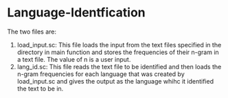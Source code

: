 # Language-Identfication

The two files are:
1. load_input.sc: This file loads the input from the text files specified in the directory in main function and stores the frequencies of their n-gram in a text file. The value of n is a user input.
2. lang_id.sc: This file reads the text file to be identified and then loads the n-gram frequencies for each language that was created by load_input.sc and gives the output as the language whihc it identified the text to be in.
